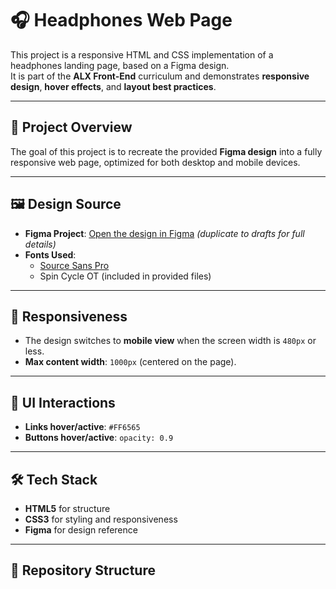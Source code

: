 # 🎧 Headphones Web Page

This project is a responsive HTML and CSS implementation of a headphones landing page, based on a Figma design.  
It is part of the **ALX Front-End** curriculum and demonstrates **responsive design**, **hover effects**, and **layout best practices**.

---

## 📌 Project Overview
The goal of this project is to recreate the provided **Figma design** into a fully responsive web page, optimized for both desktop and mobile devices.

---

## 🖼️ Design Source
- **Figma Project**: [Open the design in Figma](https://www.figma.com/) *(duplicate to drafts for full details)*
- **Fonts Used**:
  - [Source Sans Pro](https://fonts.google.com/specimen/Source+Sans+Pro)
  - Spin Cycle OT (included in provided files)

---

## 📱 Responsiveness
- The design switches to **mobile view** when the screen width is `480px` or less.
- **Max content width**: `1000px` (centered on the page).

---

## 🎨 UI Interactions
- **Links hover/active**: `#FF6565`
- **Buttons hover/active**: `opacity: 0.9`

---

## 🛠️ Tech Stack
- **HTML5** for structure
- **CSS3** for styling and responsiveness
- **Figma** for design reference

---

## 📂 Repository Structure
